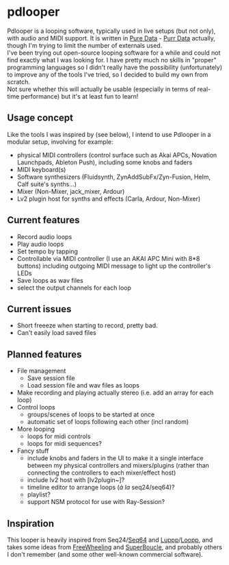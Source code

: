 # pdlooper

Pdlooper is a looping software, typically used in live setups (but not only), with audio and MIDI support. It is written in [Pure Data](https://puredata.info/) - [Purr Data](https://github.com/agraef/purr-data) actually, though I'm trying to limit the number of externals used.   
I've been trying out open-source looping software for a while and could not find exactly what I was looking for. I have pretty much no skills in "proper" programming languages so I didn't really have the possibility (unfortunately) to improve any of the tools I've tried, so I decided to build my own from scratch.  
Not sure whether this will actually be usable (especially in terms of real-time performance) but it's at least fun to learn!

## Usage concept
Like the tools I was inspired by (see below), I intend to use Pdlooper in a modular setup, involving for example:
- physical MIDI controllers (control surface such as Akai APCs, Novation Launchpads, Ableton Push), including some knobs and faders
- MIDI keyboard(s)
- Software synthesizers (Fluidsynth, ZynAddSubFx/Zyn-Fusion, Helm, Calf suite's synths...)
- Mixer (Non-Mixer, jack_mixer, Ardour)
- Lv2 plugin host for synths and effects (Carla, Ardour, Non-Mixer)

## Current features
- Record audio loops
- Play audio loops
- Set tempo by tapping
- Controllable via MIDI controller (I use an AKAI APC Mini with 8*8 buttons) including outgoing MIDI message to light up the controller's LEDs
- Save loops as wav files
- select the output channels for each loop

## Current issues
- Short freeeze when starting to record, pretty bad.
- Can't easily load saved files

## Planned features
- File management
  - Save session file
  - Load session file and wav files as loops
- Make recording and playing actually stereo (i.e. add an array for each loop)
- Control loops
  - groups/scenes of loops to be started at once
  - automatic set of loops following each other (incl random)
- More looping
  - loops for midi controls
  - loops for midi sequences?
- Fancy stuff
  - include knobs and faders in the UI to make it a single interface between my physical controllers and mixers/plugins (rather than connecting the controllers to each mixer/effect host)
  - include lv2 host with [lv2plugin~]?
  - timeline editor to arrange loops (*à la* seq24/seq64)?
  - playlist?
  - support NSM protocol for use with Ray-Session?


## Inspiration
This looper is heavily inspired from Seq24/[Seq64](https://github.com/ahlstromcj/sequencer64) and [Luppp](http://openavproductions.com/luppp/)/[Loopp](https://git.netzspielplatz.de/soundship/loopp), and takes some ideas from [FreeWheeling](https://github.com/free-wheeling/freewheeling) and [SuperBoucle](https://github.com/Vampouille/superboucle), and probably others I don't remember (and some other well-known commercial software).

